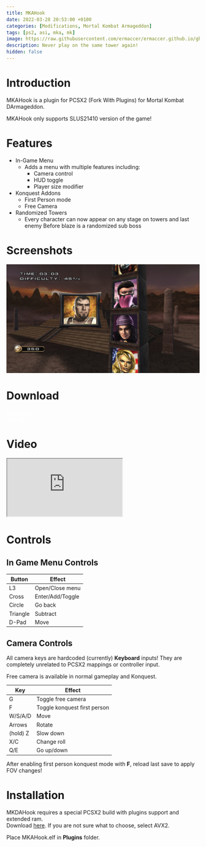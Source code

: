 ```yaml
---
title: MKAHook
date: 2022-03-28 20:53:00 +0100
categories: [Modifications, Mortal Kombat Armageddon]
tags: [ps2, asi, mka, mk]   
image: https://raw.githubusercontent.com/ermaccer/ermaccer.github.io/gh-pages/assets/mods/mka/mkahook/ladder.jpg
description: Never play on the same tower again!
hidden: false
---
```

# Introduction
MKAHook is a plugin for PCSX2 (Fork With Plugins) for Mortal Kombat DArmageddon.

<div class="alert bg-dark">
    MKAHook only supports SLUS21410 version of the game!
</div>


# Features
- In-Game Menu
    - Adds a menu with multiple features including:
      - Camera control
      - HUD toggle
      - Player size modifier
- Konquest Addons
    - First Person mode
    - Free Camera
- Randomized Towers
    - Every character can now appear on any stage on towers and last enemy Before blaze is a randomized sub boss


# Screenshots

![Preview](https://raw.githubusercontent.com/ermaccer/ermaccer.github.io/gh-pages/assets/mods/mka/mkahook/ladder.jpg)

# Download

<a class="btn btn-block btn-dark bg-dark text-gray btn-lg" style="color: white;" href="https://github.com/ermaccer/MKAHook/releases/latest/download/mkahook.zip" role="button">
<i class="fas fa-download"></i>
Download
</a>
<br>
<a class="btn btn-block btn-dark bg-dark text-gray btn-lg" style="color: white;" href="https://github.com/ermaccer/MKAHook/" role="button">
<i class="fab fa-github"></i>
Source
</a>


# Video

<div class="embed-responsive embed-responsive-16by9">
  <iframe class="embed-responsive-item" src="https://www.youtube.com/embed/bb_YP31hU7Q" allowfullscreen></iframe>
</div>

# Controls

## In Game Menu Controls

| Button | Effect |
| --- | --- |
| L3 | Open/Close menu|
| Cross | Enter/Add/Toggle|
| Circle | Go back |
| Triangle | Subtract |
| D-Pad | Move |

## Camera Controls
All camera keys are hardcoded (currently) **Keyboard** inputs! They are completely unrelated to PCSX2 mappings or controller input.

Free camera is available in normal gameplay and Konquest.

| Key | Effect |
| --- | --- |
| G |  Toggle free camera|
| F |  Toggle konquest first person|
| W/S/A/D | Move |
| Arrows | Rotate |
| (hold) Z | Slow down |
| X/C | Change roll |
| Q/E | Go up/down |


<div class="alert bg-dark">
    After enabling first person konquest mode with <b>F</b>, reload last save to apply FOV changes!
</div>

# Installation 

<div class="alert bg-dark">
    MKDAHook requires a special PCSX2 build with plugins support and extended ram. <br>
    Download <a href="https://github.com/ASI-Factory/PCSX2-Fork-With-Plugins/releases/">here</a>.
    If you are not sure what to choose, select AVX2.
</div>

Place MKAHook.elf in **Plugins** folder.




